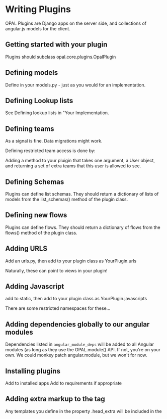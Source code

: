 # Writing Plugins

OPAL Plugins are Django apps on the server side, and collections of angular.js
models for the client. 

## Getting started with your plugin

Plugins should subclass opal.core.plugins.OpalPlugin

## Defining models

Define in your models.py - just as you would for an implementation.

## Defining Lookup lists

See Defining lookup lists in "Your Implementation.

## Defining teams

As a signal is fine.
Data migrations might work.

Defining restricted team access is done by:

Adding a method to your pluigin that takes one argument, a User object, and returning a set of
extra teams that this user is allowed to see.

## Defining Schemas 

Plugins can define list schemas. They should return a dictionary of lists of models from the
list_schemas() method of the plugin class.

## Defining new flows

Plugins can define flows. They should return a dictionary of flows from the 
flows() method of the plugin class.

## Adding URLS

Add an urls.py, then add to your plugin class as YourPlugin.urls

Naturally, these can point to views in your plugin! 

## Adding Javascript

add to static, then add to your plugin class as YourPlugin.javascripts

There are some restricted namespaces for these...

## Adding dependencies globally to our angular modules

Dependencies listed in `angular_module_deps` will be added to all Angular modules (as long as they
use the OPAL.module() API. If not, you're on your own. We could monkey patch angular.module, but we
won't for now.

## Installing plugins 

Add to installed apps
Add to requirements if appropriate

## Adding extra markup to the <head> tag

Any templates you define in the property .head_extra will be included in the <head>
